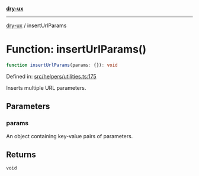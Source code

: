 [**dry-ux**](../README.md)

***

[dry-ux](../globals.md) / insertUrlParams

# Function: insertUrlParams()

```ts
function insertUrlParams(params: {}): void
```

Defined in: [src/helpers/utilities.ts:175](https://github.com/navedr/dry-ux/blob/fa9fb1e7600855fffa8e3918bf7bfc6bfd8c02b5/src/helpers/utilities.ts#L175)

Inserts multiple URL parameters.

## Parameters

### params

An object containing key-value pairs of parameters.

## Returns

`void`
